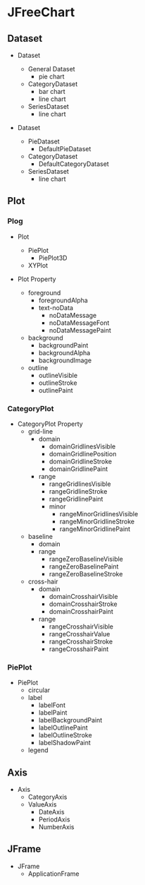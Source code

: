 # JFreeChart

## Dataset

- Dataset
    - General Dataset
        - pie chart
    - CategoryDataset
        - bar chart
        - line chart
    - SeriesDataset
        - line chart

- Dataset
    - PieDataset
        - DefaultPieDataset
    - CategoryDataset
        - DefaultCategoryDataset
    - SeriesDataset
        - line chart

## Plot

### Plog

- Plot
    - PiePlot
        - PiePlot3D
    - XYPlot

- Plot Property
    - foreground
        - foregroundAlpha
        - text-noData
            - noDataMessage
            - noDataMessageFont
            - noDataMessagePaint
    - background
        - backgroundPaint
        - backgroundAlpha
        - backgroundImage
    - outline
        - outlineVisible
        - outlineStroke
        - outlinePaint

### CategoryPlot

- CategoryPlot Property
    - grid-line
        - domain
            - domainGridlinesVisible
            - domainGridlinePosition
            - domainGridlineStroke
            - domainGridlinePaint
        - range
            - rangeGridlinesVisible
            - rangeGridlineStroke
            - rangeGridlinePaint
            - minor
                - rangeMinorGridlinesVisible
                - rangeMinorGridlineStroke
                - rangeMinorGridlinePaint
    - baseline
        - domain
        - range
            - rangeZeroBaselineVisible
            - rangeZeroBaselinePaint
            - rangeZeroBaselineStroke
    - cross-hair
        - domain
            - domainCrosshairVisible
            - domainCrosshairStroke
            - domainCrosshairPaint
        - range
            - rangeCrosshairVisible
            - rangeCrosshairValue
            - rangeCrosshairStroke
            - rangeCrosshairPaint

### PiePlot

- PiePlot
    - circular
    - label
        - labelFont
        - labelPaint
        - labelBackgroundPaint
        - labelOutlinePaint
        - labelOutlineStroke
        - labelShadowPaint
    - legend

## Axis

- Axis
    - CategoryAxis
    - ValueAxis
        - DateAxis
        - PeriodAxis
        - NumberAxis

## JFrame

- JFrame
    - ApplicationFrame
